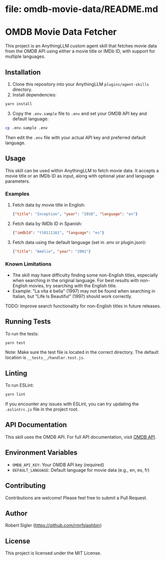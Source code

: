 # file: omdb-movie-data/README.md
# OMDB Movie Data Fetcher

This project is an AnythingLLM custom agent skill that fetches movie data from the OMDB API using either a movie title or IMDb ID, with support for multiple languages.

## Installation

1. Clone this repository into your AnythingLLM `plugins/agent-skills` directory.
2. Install dependencies:

```bash
yarn install
```

3. Copy the `.env.sample` file to `.env` and set your OMDB API key and default language:

```bash
cp .env.sample .env
```

Then edit the `.env` file with your actual API key and preferred default language.

## Usage

This skill can be used within AnythingLLM to fetch movie data. It accepts a movie title or an IMDb ID as input, along with optional year and language parameters.

### Examples

1. Fetch data by movie title in English:
   ```json
   {"title": "Inception", "year": "2010", "language": "en"}
   ```

2. Fetch data by IMDb ID in Spanish:
   ```json
   {"imdbId": "tt0111161", "language": "es"}
   ```

3. Fetch data using the default language (set in .env or plugin.json):
   ```json
   {"title": "Amélie", "year": "2001"}
   ```

### Known Limitations

- The skill may have difficulty finding some non-English titles, especially when searching in the original language. For best results with non-English movies, try searching with the English title.
- Example: "La vita è bella" (1997) may not be found when searching in Italian, but "Life Is Beautiful" (1997) should work correctly.

TODO: Improve search functionality for non-English titles in future releases.

## Running Tests

To run the tests:

```bash
yarn test
```

Note: Make sure the test file is located in the correct directory. The default location is `__tests__/handler.test.js`.

## Linting

To run ESLint:

```bash
yarn lint
```

If you encounter any issues with ESLint, you can try updating the `.eslintrc.js` file in the project root.

## API Documentation

This skill uses the OMDB API. For full API documentation, visit [OMDB API](http://www.omdbapi.com/).

## Environment Variables

- `OMDB_API_KEY`: Your OMDB API key (required)
- `DEFAULT_LANGUAGE`: Default language for movie data (e.g., en, es, fr)

## Contributing

Contributions are welcome! Please feel free to submit a Pull Request.

## Author

Robert Sigler (https://github.com/rmrfslashbin)

## License

This project is licensed under the MIT License.